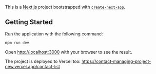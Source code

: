 This is a [Next.js](https://nextjs.org/) project bootstrapped with [`create-next-app`](https://github.com/vercel/next.js/tree/canary/packages/create-next-app).

## Getting Started

Run the application with the following command:

```bash
npm run dev
```

Open [http://localhost:3000](http://localhost:3000) with your browser to see the result.

The project is deployed to Vercel too: https://contact-managing-project-new.vercel.app/contact-list
